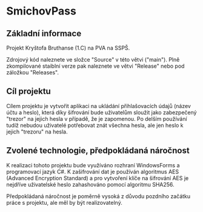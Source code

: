 # SmichovPass
## Základní informace
Projekt Kryštofa Bruthanse (1.C) na PVA na SSPŠ.

Zdrojový kód naleznete ve složce "Source" v této větvi ("main"). Plně zkompilované staiblní verze pak naleznete ve větvi "Release" nebo pod záložkou "Releases".
## Cíl projektu
Cílem projektu je vytvořit aplikaci na ukládání přihlašovacích údajů (název účtu a heslo), která díky šifrování bude uživatelům sloužit jako zabezpečený "trezor" na jejich hesla v případě, že je zapomenou. Po delším používání tudíž nebudou uživatelé potřebovat znát všechna hesla, ale jen heslo k jejich "trezoru" na hesla.

## Zvolené technologie, předpokládaná náročnost
K realizaci tohoto projektu bude využíváno rozhraní WindowsForms a programovací jazyk C#. K zašifrování dat je používán algoritmus AES (Advanced Encryption Standard) a pro vytvoření klíče na šifrování AES je nejdříve uživatelské heslo zahashováno pomocí algoritmu SHA256.

Předpokládaná náročnost je poměrně vysoká z důvodu pozdního začátku práce s projektu, ale měl by být realizovatelný.
